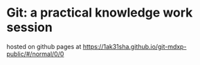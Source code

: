 # Git: a practical knowledge work session

hosted on github pages at https://1ak31sha.github.io/git-mdxp-public/#/normal/0/0
